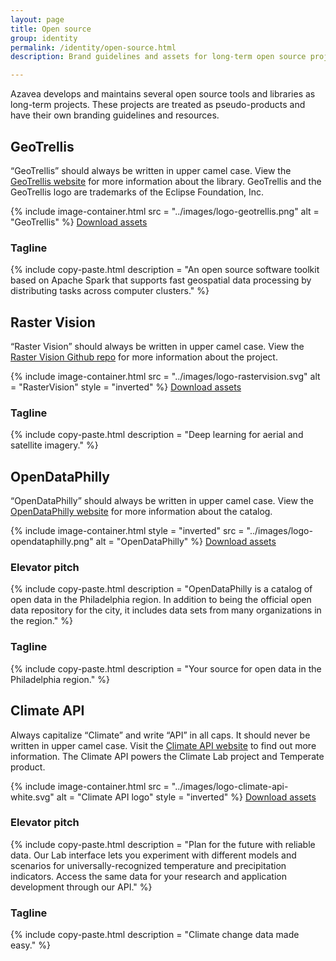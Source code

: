```yaml
---
layout: page
title: Open source
group: identity
permalink: /identity/open-source.html
description: Brand guidelines and assets for long-term open source projects.

---
```

Azavea develops and maintains several open source tools and libraries as long-term projects. These projects are treated as pseudo-products and have their own branding guidelines and resources.


## GeoTrellis
“GeoTrellis” should always be written in upper camel case. View the [GeoTrellis website](https://geotrellis.io/) for more information about the library. GeoTrellis and the GeoTrellis logo are trademarks of the Eclipse Foundation, Inc.

{% include image-container.html
  src =  "../images/logo-geotrellis.png"
  alt =  "GeoTrellis"
%}
<a href="/downloads/geotrellis.zip" class="c-btn c-btn--small" download>Download assets</a>

### Tagline
{% include copy-paste.html
  description = "An open source software toolkit based on Apache Spark that supports fast geospatial data processing by distributing tasks across computer clusters."
%}

## Raster Vision
“Raster Vision” should always be written in upper camel case. View the [Raster Vision Github repo](https://github.com/azavea/raster-vision) for more information about the project.

{% include image-container.html
  src =  "../images/logo-rastervision.svg"
  alt =  "RasterVision"
  style = "inverted"
%}
<a href="/downloads/raster-vision.zip" class="c-btn c-btn--small" download>Download assets</a>

### Tagline
{% include copy-paste.html
  description = "Deep learning for aerial and satellite imagery."
%}

## OpenDataPhilly
“OpenDataPhilly” should always be written in upper camel case. View the [OpenDataPhilly website](https://www.opendataphilly.org/) for more information about the catalog.

{% include image-container.html
  style = "inverted"
  src =  "../images/logo-opendataphilly.png"
  alt =  "OpenDataPhilly"
%}
<a href="/downloads/opendataphilly.zip" class="c-btn c-btn--small" download>Download assets</a>

### Elevator pitch
{% include copy-paste.html
  description = "OpenDataPhilly is a catalog of open data in the Philadelphia region. In addition to being the official open data repository for the city, it includes data sets from many organizations in the region."
%}

### Tagline
{% include copy-paste.html
  description = "Your source for open data in the Philadelphia region."
%}

## Climate API
Always capitalize “Climate” and write “API” in all caps. It should never be written in upper camel case. Visit the [Climate API website](https://climate.azavea.com/) to find out more information. The Climate API powers the Climate Lab project and Temperate product.

{% include image-container.html
  src =  "../images/logo-climate-api-white.svg"
  alt =  "Climate API logo"
  style = "inverted"
%}
<a href="/downloads/climate-api.zip" class="c-btn c-btn--small" download>Download assets</a>

### Elevator pitch
{% include copy-paste.html
  description = "Plan for the future with reliable data. Our Lab interface lets you experiment with different models and scenarios for universally-recognized temperature and precipitation indicators. Access the same data for your research and application development through our API."
%}

### Tagline
{% include copy-paste.html
  description = "Climate change data made easy."
%}
